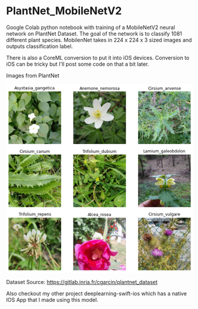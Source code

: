 # PlantNet_MobileNetV2
Google Colab python notebook with training of a MobileNetV2 neural network on PlantNet Dataset. The goal of the network is to classify 1081 different plant species. MobilenNet takes in 224 x 224 x 3 sized images and outputs classification label. 

There is also a CoreML conversion to put it into iOS devices. Conversion to iOS can be tricky but I'll post some code on that a bit later.

Images from PlantNet

![alt text](https://github.com/isakdiaz/PlantNet_MobileNetV2/blob/main/plantplot1.png)

Dataset Source: https://gitlab.inria.fr/cgarcin/plantnet_dataset

Also checkout my other project deeplearning-swift-ios which has a native IOS App that I made using this model.
